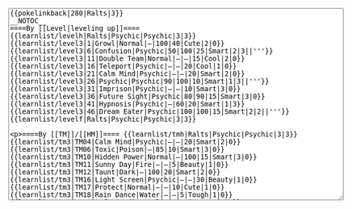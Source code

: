</p><textarea readonly="" accesskey="," id="wpTextbox1" cols="80" rows="25" style="" class="mw-editfont-monospace" lang="en" dir="ltr" name="wpTextbox1">{{pokelinkback|280|Ralts|3}}
__NOTOC__
====By [[Level|leveling up]]====
{{learnlist/levelh|Ralts|Psychic|Psychic|3|3}}
{{learnlist/level3|1|Growl|Normal|—|100|40|Cute|2|0}}
{{learnlist/level3|6|Confusion|Psychic|50|100|25|Smart|2|3||'''}}
{{learnlist/level3|11|Double Team|Normal|—|—|15|Cool|2|0}}
{{learnlist/level3|16|Teleport|Psychic|—|—|20|Cool|1|0}}
{{learnlist/level3|21|Calm Mind|Psychic|—|—|20|Smart|2|0}}
{{learnlist/level3|26|Psychic|Psychic|90|100|10|Smart|1|3||'''}}
{{learnlist/level3|31|Imprison|Psychic|—|—|10|Smart|3|0}}
{{learnlist/level3|36|Future Sight|Psychic|80|90|15|Smart|3|0}}
{{learnlist/level3|41|Hypnosis|Psychic|—|60|20|Smart|1|3}}
{{learnlist/level3|46|Dream Eater|Psychic|100|100|15|Smart|2|2||'''}}
{{learnlist/levelf|Ralts|Psychic|Psychic|3|3}}

====By [[TM]]/[[HM]]====
{{learnlist/tmh|Ralts|Psychic|Psychic|3|3}}
{{learnlist/tm3|TM04|Calm Mind|Psychic|—|—|20|Smart|2|0}}
{{learnlist/tm3|TM06|Toxic|Poison|—|85|10|Smart|3|0}}
{{learnlist/tm3|TM10|Hidden Power|Normal|—|100|15|Smart|3|0}}
{{learnlist/tm3|TM11|Sunny Day|Fire|—|—|5|Beauty|1|0}}
{{learnlist/tm3|TM12|Taunt|Dark|—|100|20|Smart|2|0}}
{{learnlist/tm3|TM16|Light Screen|Psychic|—|—|30|Beauty|1|0}}
{{learnlist/tm3|TM17|Protect|Normal|—|—|10|Cute|1|0}}
{{learnlist/tm3|TM18|Rain Dance|Water|—|—|5|Tough|1|0}}
{{learnlist/tm3|TM20|Safeguard|Normal|—|—|25|Beauty|1|0}}
{{learnlist/tm3|TM21|Frustration|Normal|—|100|20|Cute|1|0}}
{{learnlist/tm3|TM24|Thunderbolt|Electric|95|100|15|Cool|4|0}}
{{learnlist/tm3|TM27|Return|Normal|—|100|20|Cute|1|0}}
{{learnlist/tm3|TM29|Psychic|Psychic|90|100|10|Smart|1|3||'''}}
{{learnlist/tm3|TM30|Shadow Ball|Ghost|80|100|15|Smart|3|0}}
{{learnlist/tm3|TM32|Double Team|Normal|—|—|15|Cool|2|0}}
{{learnlist/tm3|TM33|Reflect|Psychic|—|—|20|Smart|1|0}}
{{learnlist/tm3|TM34|Shock Wave|Electric|60|—|20|Cool|2|0}}
{{learnlist/tm3|TM41|Torment|Dark|—|100|15|Tough|2|0}}
{{learnlist/tm3|TM42|Facade|Normal|70|100|20|Cute|2|0}}
{{learnlist/tm3|TM43|Secret Power|Normal|70|100|20|Smart|1|0}}
{{learnlist/tm3|TM44|Rest|Psychic|—|—|10|Cute|2|0}}
{{learnlist/tm3|TM45|Attract|Normal|—|100|15|Cute|2|0}}
{{learnlist/tm3|TM46|Thief|Dark|40|100|10|Tough|1|0}}
{{learnlist/tm3|TM48|Skill Swap|Psychic|—|—|10|Smart|1|0}}
{{learnlist/tm3|TM49|Snatch|Dark|—|—|10|Smart|2|1}}
{{learnlist/tm3|HM05|Flash|Normal|—|70|20|Beauty|3|0}}
{{learnlist/tmf|Ralts|Psychic|Psychic|3|3}}

====By {{pkmn|breeding}}====
{{learnlist/breedh|Ralts|Psychic|Psychic|3|3}}
{{learnlist/breed3|{{MSP/3|092|Gastly}}{{MSP/3|093|Haunter}}{{MSP/3|094|Gengar}}{{MSP/3|109|Koffing}}{{MSP/3|110|Weezing}}{{MSP/3|202|Wobbuffet}}|Destiny Bond|Ghost|—|—|5|Smart|8|0}}
{{learnlist/breed3|{{MSP/3|088|Grimer}}{{MSP/3|089|Muk}}{{MSP/3|355|Duskull}}{{MSP/3|356|Dusclops}}|Disable|Normal|—|55|20|Smart|2|0}}
{{learnlist/breed3|{{MSP/3|092|Gastly}}{{MSP/3|093|Haunter}}{{MSP/3|094|Gengar}}{{MSP/3|200|Misdreavus}}{{MSP/3|355|Duskull}}{{MSP/3|356|Dusclops}}|Mean Look|Normal|—|—|5|Beauty|2|0}}
{{learnlist/breed3|{{MSP/3|088|Grimer}}{{MSP/3|089|Muk}}{{MSP/3|109|Koffing}}{{MSP/3|110|Weezing}}|Memento|Dark|—|—|10|Tough|8|0}}
{{learnlist/breed3|{{MSP/3|353|Shuppet}}{{MSP/3|354|Banette}}{{MSP/3|355|Duskull}}{{MSP/3|356|Dusclops}}|Will-O-Wisp|Fire|—|75|15|Beauty|1|4}}
{{learnlist/breedf|Ralts|Psychic|Psychic|3|3}}

====By [[Move Tutor|tutoring]]====
{{learnlist/tutorh|Ralts|Psychic|Psychic|3|3}}
{{learnlist/tutor3|Body Slam|Normal|85|100|15|Tough|1|4|||yes|yes|yes}}
{{learnlist/tutor3|Defense Curl|Normal|—|—|40|Cute|2|0|||no|yes|no}}
{{learnlist/tutor3|Double-Edge|Normal|120|100|15|Tough|6|0|||yes|yes|yes}}
{{learnlist/tutor3|Dream Eater|Psychic|100|100|15|Smart|2|2||'''|yes|yes|yes}}
{{learnlist/tutor3|Endure|Normal|—|—|10|Tough|2|0|||no|yes|no}}
{{learnlist/tutor3|Fire Punch|Fire|75|100|15|Beauty|4|0|||no|yes|no}}
{{learnlist/tutor3|Ice Punch|Ice|75|100|15|Beauty|4|0|||no|yes|no}}
{{learnlist/tutor3|Icy Wind|Ice|55|95|15|Beauty|1|3|||no|yes|yes}}
{{learnlist/tutor3|Mimic|Normal|—|—|10|Cute|1|0|||yes|yes|yes}}
{{learnlist/tutor3|Mud-Slap|Ground|20|100|10|Cute|2|1|||no|yes|no}}
{{learnlist/tutor3|Nightmare|Ghost|—|—|15|Smart|1|3|||no|no|yes}}
{{learnlist/tutor3|Psych Up|Normal|—|—|10|Smart|2|0|||no|yes|no}}
{{learnlist/tutor3|Sleep Talk|Normal|—|—|10|Cute|3|0|||no|yes|no}}
{{learnlist/tutor3|Snore|Normal|40|100|15|Cute|4|0|||no|yes|no}}
{{learnlist/tutor3|Substitute|Normal|—|—|10|Smart|2|0|||yes|yes|yes}}
{{learnlist/tutor3|Swagger|Normal|—|90|15|Cute|2|0|||no|yes|yes}}
{{learnlist/tutor3|ThunderPunch|Electric|75|100|15|Cool|4|0|||no|yes|no}}
{{learnlist/tutor3|Thunder Wave|Electric|—|100|20|Cool|2|1|||yes|yes|yes}}
{{learnlist/tutorf|Ralts|Psychic|Psychic|3|3}}

====By {{pkmn2|event}}s====
{{learnlist/eventh|Ralts|Psychic|Psychic|3|3}}
{{learnlist/event3|{{DL|List of Japanese event Pokémon distributions in Generation III|Charm Ralts|Pokémon Center 5th Anniversary}}|Charm|Normal|—|100|20|Cute|2|1}}
{{learnlist/event3|{{DL|List of Japanese event Pokémon distributions in Generation III|Wish Ralts|Pokémon Center 5th Anniversary}}|Wish|Normal|—|—|10|Cute|3|0}}
{{learnlist/eventf|Ralts|Psychic|Psychic|3|3}}

====Special moves====
{{Shadow moves|280|20|Shadow Wave|Shadow Hold|--|--|Sing|Normal|Shock Wave|Electric|Reflect|Psychic|Confusion|Psychic|XD|psychic|psychic}}

[[fr:Tarsal/Génération 3]]
[[it:Ralts/Mosse apprese in terza generazione]]
[[ja:ラルトス/第六世代以前のおぼえるわざ]]
[[zh:拉鲁拉丝/第三世代招式表]]
